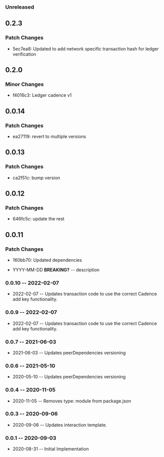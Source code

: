 ### Unreleased

## 0.2.3

### Patch Changes

- 5ec7ea8: Updated to add network specific transaction hash for ledger verification

## 0.2.0

### Minor Changes

- f4016c3: Ledger cadence v1

## 0.0.14

### Patch Changes

- ea27119: revert to multiple versions

## 0.0.13

### Patch Changes

- ca2f51c: bump version

## 0.0.12

### Patch Changes

- 646fc5c: update the rest

## 0.0.11

### Patch Changes

- 160bb70: Updated dependencies

- YYYY-MM-DD **BREAKING?** -- description

### 0.0.10 -- 2022-02-07

- 2022-02-07 -- Updates transaction code to use the correct Cadence add key functionality.

### 0.0.9 -- 2022-02-07

- 2022-02-07 -- Updates transaction code to use the correct Cadence add key functionality.

### 0.0.7 -- 2021-06-03

- 2021-06-03 -- Updates peerDependencies versioning

### 0.0.6 -- 2021-05-10

- 2020-05-10 -- Updates peerDependencies versioning

### 0.0.4 -- 2020-11-05

- 2020-11-05 -- Removes type: module from package.json

### 0.0.3 -- 2020-09-06

- 2020-09-06 -- Updates interaction template.

### 0.0.1 -- 2020-09-03

- 2020-08-31 -- Initial Implementation
